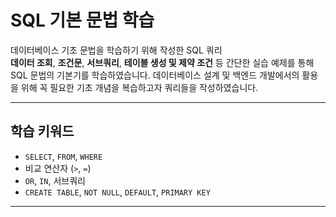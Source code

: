 # SQL 기본 문법 학습 

데이터베이스 기초 문법을 학습하기 위해 작성한 SQL 쿼리  
**데이터 조회**, **조건문**, **서브쿼리**, **테이블 생성 및 제약 조건** 등 간단한 실습 예제를 통해 SQL 문법의 기본기를 학습하였습니다.
데이터베이스 설계 및 백엔드 개발에서의 활용을 위해 꼭 필요한 기초 개념을 복습하고자 쿼리들을 작성하였습니다.

---

##  학습 키워드
- `SELECT`, `FROM`, `WHERE`
- 비교 연산자 (`>`, `=`)
- `OR`, `IN`, 서브쿼리
- `CREATE TABLE`, `NOT NULL`, `DEFAULT`, `PRIMARY KEY`

---
